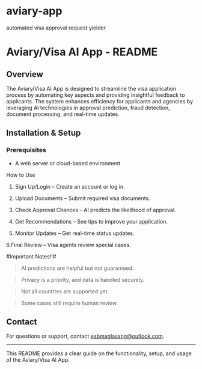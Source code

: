 # aviary-app
automated visa approval request yielder 

# Aviary/Visa AI App - README

## Overview
The Aviary/Visa AI App is designed to streamline the visa application process by automating key aspects and providing insightful feedback to applicants. The system enhances efficiency for applicants and agencies by leveraging AI technologies in approval prediction, fraud detection, document processing, and real-time updates.


## Installation & Setup
### Prerequisites
- A web server or cloud-based environment


How to Use
1. Sign Up/Login – Create an account or log in.

2. Upload Documents – Submit required visa documents.

3. Check Approval Chances – AI predicts the likelihood of approval.

4. Get Recommendations – See tips to improve your application.

5. Monitor Updates – Get real-time status updates.

6.Final Review – Visa agents review special cases.



#Important Notes!!# 

> AI predictions are helpful but not guaranteed.

> Privacy is a priority, and data is handled securely.

> Not all countries are supported yet.

> Some cases still require human review.

## Contact
For questions or support, contact eabmaglasang@outlook.com.

---
This README provides a clear guide on the functionality, setup, and usage of the Aviary/Visa AI App. 

